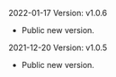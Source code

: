 2022-01-17 Version: v1.0.6
- Public new version.

2021-12-20 Version: v1.0.5
- Public new version.

